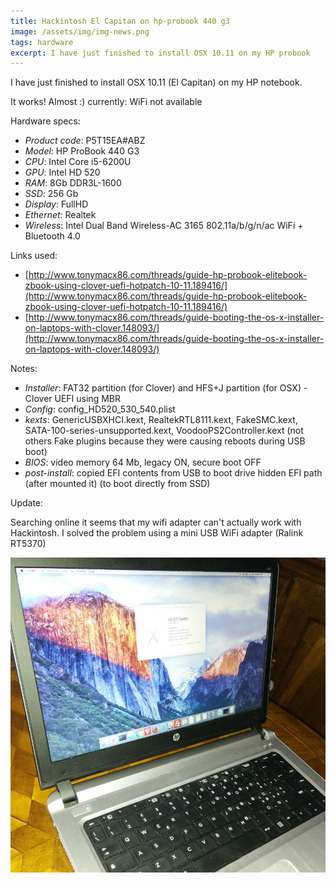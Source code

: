 ```yaml
---
title: Hackintosh El Capitan on hp-probook 440 g3
image: /assets/img/img-news.png
tags: hardware
excerpt: I have just finished to install OSX 10.11 on my HP probook
---
```


I have just finished to install OSX 10.11 (El Capitan) on my HP notebook.

It works! Almost :) currently: WiFi not available

Hardware specs:

+ _Product code_: P5T15EA#ABZ
+ _Model_: HP ProBook 440 G3
+ _CPU_: Intel Core i5-6200U
+ _GPU_: Intel HD 520
+ _RAM_: 8Gb DDR3L-1600
+ _SSD_: 256 Gb
+ _Display_: FullHD
+ _Ethernet_: Realtek
+ _Wireless_: Intel Dual Band Wireless-AC 3165 802.11a/b/g/n/ac WiFi + Bluetooth 4.0

Links used:

+ [http://www.tonymacx86.com/threads/guide-hp-probook-elitebook-zbook-using-clover-uefi-hotpatch-10-11.189416/](http://www.tonymacx86.com/threads/guide-hp-probook-elitebook-zbook-using-clover-uefi-hotpatch-10-11.189416/)
+ [http://www.tonymacx86.com/threads/guide-booting-the-os-x-installer-on-laptops-with-clover.148093/](http://www.tonymacx86.com/threads/guide-booting-the-os-x-installer-on-laptops-with-clover.148093/)

Notes:

+ _Installer_: FAT32 partition (for Clover) and HFS+J partition (for OSX) - Clover UEFI using MBR
+ _Config_: config_HD520_530_540.plist
+ _kexts_: GenericUSBXHCI.kext, RealtekRTL8111.kext, FakeSMC.kext, SATA-100-series-unsupported.kext, VoodooPS2Controller.kext (not others Fake plugins because they were causing reboots during USB boot)
+ _BIOS_: video memory 64 Mb, legacy ON, secure boot OFF
+ _post-install_: copied EFI contents from USB to boot drive hidden EFI path (after mounted it) (to boot directly from SSD)

Update:

Searching online it seems that my wifi adapter can't actually work with Hackintosh. I solved the problem using a mini USB WiFi adapter (Ralink RT5370)

![screenshot](/assets/img/screenshot-hackintosh-el-capitan-on-hp-probook-440-g3.jpg)
